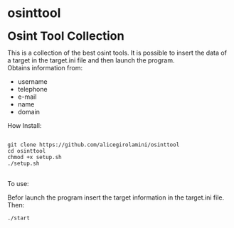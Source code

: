 # osinttool

<p><strong><span style="font-size:26px">Osint Tool Collection</span></strong></p>

<p>This is a collection of the best osint tools. It is possible to insert the data of a target in the target.ini file and then launch the program.<br />
Obtains information from:</p>

<ul>
	<li>username</li>
	<li>telephone</li>
	<li>e-mail</li>
	<li>name</li>
	<li>domain</li>
</ul>

<p>How Install:</p>
<pre>
<code>
git clone https://github.com/alicegirolamini/osinttool 
cd osinttool 
chmod +x setup.sh 
./setup.sh 
</code>
</pre>


<p>

  
  To use:

Befor launch the program insert the target information in the target.ini file. 
Then:</p>

<code>./start</code>

<p>&nbsp;</p>
